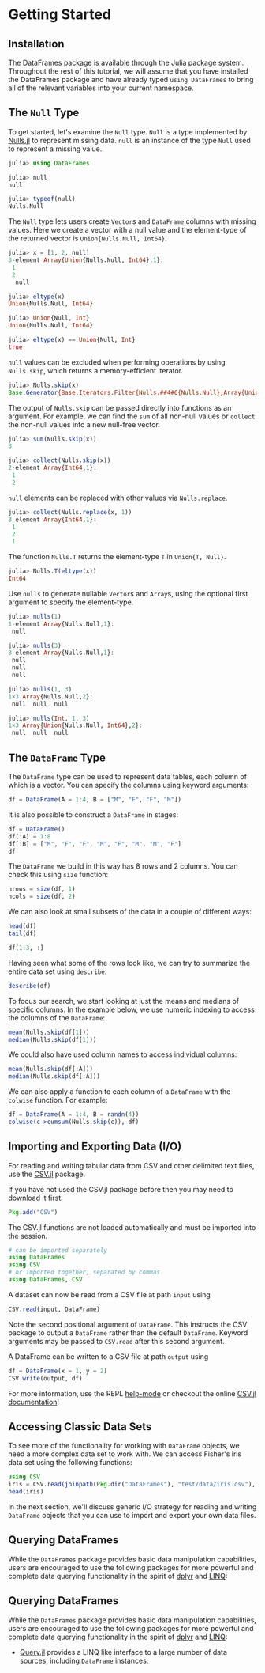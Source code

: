 # Getting Started

## Installation

The DataFrames package is available through the Julia package system. Throughout the rest of this tutorial, we will assume that you have installed the DataFrames package and have already typed `using DataFrames` to bring all of the relevant variables into your current namespace.

## The `Null` Type

To get started, let's examine the `Null` type. `Null` is a type implemented by [Nulls.jl](https://github.com/JuliaData/Nulls.jl) to represent missing data. `null` is an instance of the type `Null` used to represent a missing value.

```julia
julia> using DataFrames

julia> null
null

julia> typeof(null)
Nulls.Null

```

The `Null` type lets users create `Vector`s and `DataFrame` columns with missing values. Here we create a vector with a null value and the element-type of the returned vector is `Union{Nulls.Null, Int64}`.

```julia
julia> x = [1, 2, null]
3-element Array{Union{Nulls.Null, Int64},1}:
 1
 2
  null

julia> eltype(x)
Union{Nulls.Null, Int64}

julia> Union{Null, Int}
Union{Nulls.Null, Int64}

julia> eltype(x) == Union{Null, Int}
true

```

`null` values can be excluded when performing operations by using `Nulls.skip`, which returns a memory-efficient iterator.

```julia
julia> Nulls.skip(x)
Base.Generator{Base.Iterators.Filter{Nulls.##4#6{Nulls.Null},Array{Union{Nulls.Null, Int64},1}},Nulls.##3#5}(Nulls.#3, Base.Iterators.Filter{Nulls.##4#6{Nulls.Null},Array{Union{Nulls.Null, Int64},1}}(Nulls.#4, Union{Nulls.Null, Int64}[1, 2, null]))

```

The output of `Nulls.skip` can be passed directly into functions as an argument. For example, we can find the `sum` of all non-null values or `collect` the non-null values into a new null-free vector.

```julia
julia> sum(Nulls.skip(x))
3

julia> collect(Nulls.skip(x))
2-element Array{Int64,1}:
 1
 2

```

`null` elements can be replaced with other values via `Nulls.replace`.

```julia
julia> collect(Nulls.replace(x, 1))
3-element Array{Int64,1}:
 1
 2
 1

```

The function `Nulls.T` returns the element-type `T` in `Union{T, Null}`.

```julia
julia> Nulls.T(eltype(x))
Int64

```

Use `nulls` to generate nullable `Vector`s and `Array`s, using the optional first argument to specify the element-type.

```julia
julia> nulls(1)
1-element Array{Nulls.Null,1}:
 null

julia> nulls(3)
3-element Array{Nulls.Null,1}:
 null
 null
 null

julia> nulls(1, 3)
1×3 Array{Nulls.Null,2}:
 null  null  null

julia> nulls(Int, 1, 3)
1×3 Array{Union{Nulls.Null, Int64},2}:
 null  null  null

```

## The `DataFrame` Type

The `DataFrame` type can be used to represent data tables, each column of which is a vector. You can specify the columns using keyword arguments:

```julia
df = DataFrame(A = 1:4, B = ["M", "F", "F", "M"])
```

It is also possible to construct a `DataFrame` in stages:

```julia
df = DataFrame()
df[:A] = 1:8
df[:B] = ["M", "F", "F", "M", "F", "M", "M", "F"]
df
```

The `DataFrame` we build in this way has 8 rows and 2 columns. You can check this using `size` function:

```julia
nrows = size(df, 1)
ncols = size(df, 2)
```

We can also look at small subsets of the data in a couple of different ways:

```julia
head(df)
tail(df)

df[1:3, :]
```

Having seen what some of the rows look like, we can try to summarize the entire data set using `describe`:

```julia
describe(df)
```

To focus our search, we start looking at just the means and medians of specific columns. In the example below, we use numeric indexing to access the columns of the `DataFrame`:

```julia
mean(Nulls.skip(df[1]))
median(Nulls.skip(df[1]))
```

We could also have used column names to access individual columns:

```julia
mean(Nulls.skip(df[:A]))
median(Nulls.skip(df[:A]))
```

We can also apply a function to each column of a `DataFrame` with the `colwise` function. For example:

```julia
df = DataFrame(A = 1:4, B = randn(4))
colwise(c->cumsum(Nulls.skip(c)), df)
```

## Importing and Exporting Data (I/O)

For reading and writing tabular data from CSV and other delimited text files, use the [CSV.jl](https://github.com/JuliaData/CSV.jl) package.

If you have not used the CSV.jl package before then you may need to download it first.
```julia
Pkg.add("CSV")
```

The CSV.jl functions are not loaded automatically and must be imported into the session.
```julia
# can be imported separately
using DataFrames
using CSV
# or imported together, separated by commas
using DataFrames, CSV
```

A dataset can now be read from a CSV file at path `input` using
```julia
CSV.read(input, DataFrame)
```

Note the second positional argument of `DataFrame`. This instructs the CSV package to output
a `DataFrame` rather than the default `DataFrame`. Keyword arguments may be passed to
`CSV.read` after this second argument.

A DataFrame can be written to a CSV file at path `output` using
```julia
df = DataFrame(x = 1, y = 2)
CSV.write(output, df)
```

For more information, use the REPL [help-mode](http://docs.julialang.org/en/stable/manual/interacting-with-julia/#help-mode) or checkout the online [CSV.jl documentation](https://juliadata.github.io/CSV.jl/stable/)!

## Accessing Classic Data Sets

To see more of the functionality for working with `DataFrame` objects, we need a more complex data set to work with. We can access Fisher's iris data set using the following functions:

```julia
using CSV
iris = CSV.read(joinpath(Pkg.dir("DataFrames"), "test/data/iris.csv"), DataFrame)
head(iris)
```

In the next section, we'll discuss generic I/O strategy for reading and writing `DataFrame` objects that you can use to import and export your own data files.

## Querying DataFrames

While the `DataFrames` package provides basic data manipulation capabilities, users are encouraged to use the following packages for more powerful and complete data querying functionality in the spirit of [dplyr](https://github.com/hadley/dplyr) and [LINQ](https://msdn.microsoft.com/en-us/library/bb397926.aspx):

## Querying DataFrames

While the `DataFrames` package provides basic data manipulation capabilities, users are encouraged to use the following packages for more powerful and complete data querying functionality in the spirit of [dplyr](https://github.com/hadley/dplyr) and [LINQ](https://msdn.microsoft.com/en-us/library/bb397926.aspx):

- [Query.jl](https://github.com/davidanthoff/Query.jl) provides a LINQ like interface to a large number of data sources, including `DataFrame` instances.
